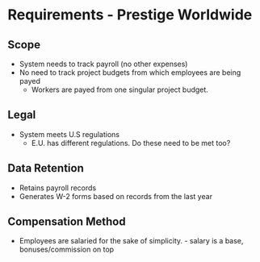 # Requirements - Prestige Worldwide

## Scope

* System needs to track payroll (no other expenses)
* No need to track project budgets from which employees are being payed
	-  Workers are payed from one singular project budget.

## Legal

* System meets U.S regulations
	- E.U. has different regulations. Do these need to be met too?

## Data Retention

* Retains payroll records
* Generates W-2 forms based on records from the last year

## Compensation Method

* Employees are salaried for the sake of simplicity.
        - salary is a base, bonuses/commission on top
